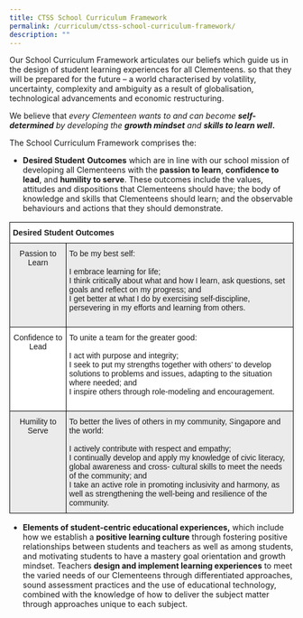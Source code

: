 ```yaml
---
title: CTSS School Curriculum Framework
permalink: /curriculum/ctss-school-curriculum-framework/
description: ""
---
```

Our School Curriculum Framework articulates our beliefs which guide us in the design of student learning experiences for all Clementeens. so that they will be prepared for the future – a world characterised by volatility, uncertainty, complexity and ambiguity as a result of globalisation, technological advancements and economic restructuring.

We believe that _every Clementeen wants to and can become **self-determined** by developing the **growth mindset** and **skills to learn well**_**.**

The School Curriculum Framework comprises the:

*   **Desired Student** **Outcomes** which are in line with our school mission of developing all Clementeens with the **passion to learn**, **confidence to lead**, and **humility to serve**. These outcomes include the values, attitudes and dispositions that Clementeens should have; the body of knowledge and skills that Clementeens should learn; and the observable behaviours and actions that they should demonstrate.

<style type="text/css">
.tg  {border-collapse:collapse;border-spacing:0;}
.tg td{border-color:black;border-style:solid;border-width:1px;font-family:Arial, sans-serif;font-size:14px;
  overflow:hidden;padding:10px 5px;word-break:normal;}
.tg th{border-color:black;border-style:solid;border-width:1px;font-family:Arial, sans-serif;font-size:14px;
  font-weight:normal;overflow:hidden;padding:10px 5px;word-break:normal;}
.tg .tg-3icd{background-color:#EBEBEB;text-align:left;vertical-align:top}
.tg .tg-b1n3{background-color:#EBEBEB;text-align:center;vertical-align:top}
.tg .tg-dgl5{background-color:#FFF;font-weight:bold;text-align:left;vertical-align:top}
.tg .tg-7yig{background-color:#FFF;text-align:center;vertical-align:top}
.tg .tg-ktyi{background-color:#FFF;text-align:left;vertical-align:top}
</style>
<table class="tg">
<thead>
  <tr>
    <th class="tg-dgl5" colspan="2">Desired Student Outcomes</th>
  </tr>
</thead>
<tbody>
  <tr>
    <td class="tg-b1n3">Passion to Learn</td>
    <td class="tg-3icd">To be my best self:<br><br>I embrace learning for life;<br>I think critically about what and how I learn, ask questions, set goals and reflect on my progress; and<br>I get better at what I do by exercising self-discipline, persevering in my efforts and learning from others.<br><br></td>
  </tr>
  <tr>
    <td class="tg-7yig">Confidence to Lead</td>
    <td class="tg-ktyi">To unite a team for the greater good:<br><br>I act with purpose and integrity;<br>I seek to put my strengths together with others’ to develop solutions to problems and issues, adapting to the situation where needed; and <br>I inspire others through role-modeling and encouragement.<br><br></td>
  </tr>
  <tr>
    <td class="tg-b1n3">Humility to Serve</td>
    <td class="tg-3icd">To better the lives of others in my community, Singapore and the world:<br><br>I actively contribute with respect and empathy;<br>I continually develop and apply my knowledge of civic literacy, global awareness and cross- cultural skills to meet the needs of the community; and <br>I take an active role in promoting inclusivity and harmony, as well as strengthening the well-being and resilience of the community.</td>
  </tr>
</tbody>
</table>

*   **Elements of student-centric educational experiences,** which include how we establish a **positive learning culture** through fostering positive relationships between students and teachers as well as among students, and motivating students to have a mastery goal orientation and growth mindset. Teachers **design and implement learning experiences** to meet the varied needs of our Clementeens through differentiated approaches, sound assessment practices and the use of educational technology, combined with the knowledge of how to deliver the subject matter through approaches unique to each subject.